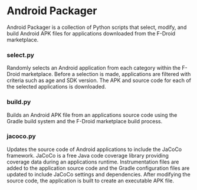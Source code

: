 # Android Packager #

Android Packager is a collection of Python scripts that select, modify, and build Android APK files for applications downloaded from the F-Droid marketplace.

### select.py ###

Randomly selects an Android application from each category within the F-Droid marketplace. Before a selection is made, applications are filtered with criteria such as age and SDK version. The APK and source code for each of the selected applications is downloaded.

### build.py ###

Builds an Android APK file from an applications source code using the Gradle build system and the F-Droid marketplace build process.

### jacoco.py ###

Updates the source code of Android applications to include the JaCoCo framework. JaCoCo is a free Java code coverage library providing coverage data during an applications runtime. Instrumentation files are added to the application source code and the Gradle configuration files are updated to include JaCoCo settings and dependencies. After modifying the source code, the application is built to create an executable APK file. 
